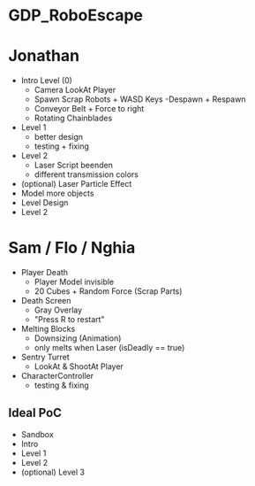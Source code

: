 # GDP_RoboEscape

# Jonathan
- Intro Level (0)
	- Camera LookAt Player
	- Spawn Scrap Robots + WASD Keys
		-Despawn + Respawn
	- Conveyor Belt + Force to right
	- Rotating Chainblades
- Level 1
	- better design
	- testing + fixing
- Level 2
	- Laser Script beenden
	- different transmission colors
- (optional) Laser Particle Effect
- Model more objects
- Level Design
- Level 2

# Sam / Flo / Nghia
- Player Death
	- Player Model invisible
	- 20 Cubes + Random Force (Scrap Parts)
- Death Screen
	- Gray Overlay
	- "Press R to restart"
- Melting Blocks
	- Downsizing (Animation)
	- only melts when Laser (isDeadly == true)
- Sentry Turret
	- LookAt & ShootAt Player
- CharacterController
	- testing & fixing

## Ideal PoC
- Sandbox
- Intro
- Level 1
- Level 2
- (optional) Level 3

